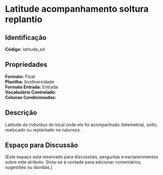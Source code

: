 # Latitude acompanhamento soltura replantio

## Identificação
**Código:** latitude_sd

## Propriedades
**Formato:** Float  
**Planilha:** biodiversidade  
**Formato Entrada:** Entrada  
**Vocabulário Controlado:**   
**Colunas Condicionadas:**   

## Descrição
Latitude do indivíduo do local onde ele foi acompanhado (telemetria), solto, realocado ou replantado na natureza.

## Espaço para Discussão
[Este espaço está reservado para discussões, perguntas e esclarecimentos sobre este atributo. Sinta-se à vontade para adicionar comentários, sugestões ou dúvidas.]
